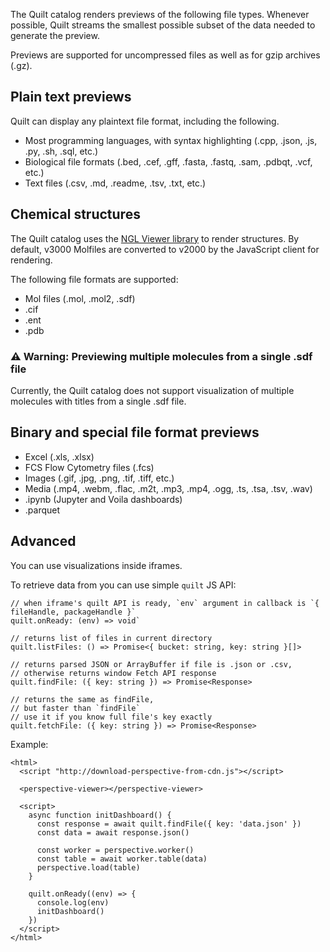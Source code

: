 <!-- markdownlint-disable -->

The Quilt catalog renders previews of the following file types.
Whenever possible, Quilt streams the smallest possible subset of the data
needed to generate the preview.

Previews are supported for uncompressed files as well as for gzip archives (.gz).

## Plain text previews
Quilt can display any plaintext file format, including the following. 

* Most programming languages, with syntax highlighting
(.cpp, .json, .js, .py, .sh,  .sql, etc.)
* Biological file formats (.bed, .cef, .gff, .fasta, .fastq, .sam, .pdbqt, .vcf, etc.)
* Text files (.csv, .md, .readme, .tsv, .txt, etc.)

## Chemical structures
The Quilt catalog uses the [NGL Viewer library](https://github.com/nglviewer/ngl) to render structures.
By default, v3000 Molfiles are converted to v2000 by the JavaScript client for rendering.

The following file formats are supported:
* Mol files (.mol, .mol2, .sdf)
* .cif
* .ent
* .pdb

### ⚠ Warning: Previewing multiple molecules from a single .sdf file

Currently, the Quilt catalog does not support visualization of
multiple molecules with titles from a single .sdf file.

## Binary and special file format previews
* Excel (.xls, .xlsx)
* FCS Flow Cytometry files (.fcs)
* Images (.gif, .jpg, .png, .tif, .tiff, etc.)
* Media (.mp4, .webm, .flac, .m2t, .mp3, .mp4, .ogg, .ts, .tsa, .tsv, .wav)
* .ipynb (Jupyter and Voila dashboards)
* .parquet

## Advanced

You can use visualizations inside iframes.

To retrieve data from you can use simple `quilt` JS API:

```
// when iframe's quilt API is ready, `env` argument in callback is `{ fileHandle, packageHandle }`
quilt.onReady: (env) => void`

// returns list of files in current directory
quilt.listFiles: () => Promise<{ bucket: string, key: string }[]>

// returns parsed JSON or ArrayBuffer if file is .json or .csv,
// otherwise returns window Fetch API response
quilt.findFile: ({ key: string }) => Promise<Response>

// returns the same as findFile,
// but faster than `findFile` 
// use it if you know full file's key exactly
quilt.fetchFile: ({ key: string }) => Promise<Response>
```

Example:
```tsx
<html>
  <script "http://download-perspective-from-cdn.js"></script>

  <perspective-viewer></perspective-viewer>

  <script>
    async function initDashboard() {
      const response = await quilt.findFile({ key: 'data.json' })
      const data = await response.json()

      const worker = perspective.worker()
      const table = await worker.table(data)
      perspective.load(table)
    }

    quilt.onReady((env) => {
      console.log(env)
      initDashboard()
    })
  </script>
</html>
```
